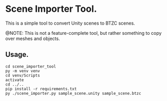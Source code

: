 # Scene Importer Tool.

This is a simple tool to convert Unity scenes to BTZC scenes.

@NOTE: This is not a feature-complete tool, but rather something to copy over meshes and objects.


## Usage.

```
cd scene_importer_tool
py -m venv venv
cd venv/Scripts
activate
cd ../..
pip install -r requirements.txt
py ./scene_importer.py sample_scene.unity sample_scene.btzc
```
